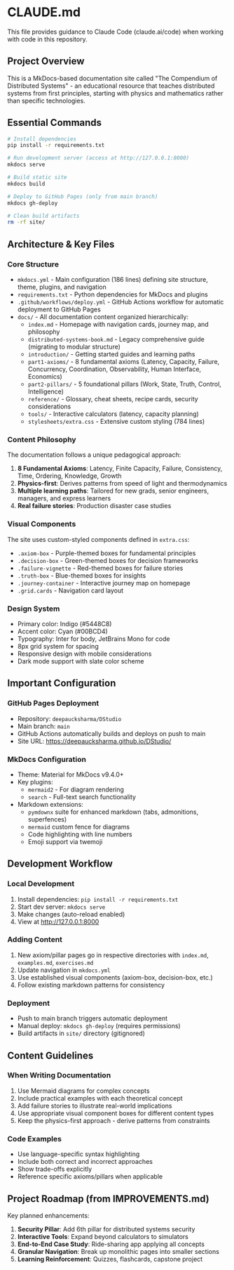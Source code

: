 # CLAUDE.md

This file provides guidance to Claude Code (claude.ai/code) when working with code in this repository.

## Project Overview

This is a MkDocs-based documentation site called "The Compendium of Distributed Systems" - an educational resource that teaches distributed systems from first principles, starting with physics and mathematics rather than specific technologies.

## Essential Commands

```bash
# Install dependencies
pip install -r requirements.txt

# Run development server (access at http://127.0.0.1:8000)
mkdocs serve

# Build static site
mkdocs build

# Deploy to GitHub Pages (only from main branch)
mkdocs gh-deploy

# Clean build artifacts
rm -rf site/
```

## Architecture & Key Files

### Core Structure
- `mkdocs.yml` - Main configuration (186 lines) defining site structure, theme, plugins, and navigation
- `requirements.txt` - Python dependencies for MkDocs and plugins
- `.github/workflows/deploy.yml` - GitHub Actions workflow for automatic deployment to GitHub Pages
- `docs/` - All documentation content organized hierarchically:
  - `index.md` - Homepage with navigation cards, journey map, and philosophy
  - `distributed-systems-book.md` - Legacy comprehensive guide (migrating to modular structure)
  - `introduction/` - Getting started guides and learning paths
  - `part1-axioms/` - 8 fundamental axioms (Latency, Capacity, Failure, Concurrency, Coordination, Observability, Human Interface, Economics)
  - `part2-pillars/` - 5 foundational pillars (Work, State, Truth, Control, Intelligence)
  - `reference/` - Glossary, cheat sheets, recipe cards, security considerations
  - `tools/` - Interactive calculators (latency, capacity planning)
  - `stylesheets/extra.css` - Extensive custom styling (784 lines)

### Content Philosophy
The documentation follows a unique pedagogical approach:
1. **8 Fundamental Axioms**: Latency, Finite Capacity, Failure, Consistency, Time, Ordering, Knowledge, Growth
2. **Physics-first**: Derives patterns from speed of light and thermodynamics
3. **Multiple learning paths**: Tailored for new grads, senior engineers, managers, and express learners
4. **Real failure stories**: Production disaster case studies

### Visual Components
The site uses custom-styled components defined in `extra.css`:
- `.axiom-box` - Purple-themed boxes for fundamental principles
- `.decision-box` - Green-themed boxes for decision frameworks
- `.failure-vignette` - Red-themed boxes for failure stories
- `.truth-box` - Blue-themed boxes for insights
- `.journey-container` - Interactive journey map on homepage
- `.grid.cards` - Navigation card layout

### Design System
- Primary color: Indigo (#5448C8)
- Accent color: Cyan (#00BCD4)
- Typography: Inter for body, JetBrains Mono for code
- 8px grid system for spacing
- Responsive design with mobile considerations
- Dark mode support with slate color scheme

## Important Configuration

### GitHub Pages Deployment
- Repository: `deepaucksharma/DStudio`
- Main branch: `main`
- GitHub Actions automatically builds and deploys on push to main
- Site URL: https://deepaucksharma.github.io/DStudio/

### MkDocs Configuration
- Theme: Material for MkDocs v9.4.0+
- Key plugins:
  - `mermaid2` - For diagram rendering
  - `search` - Full-text search functionality
- Markdown extensions:
  - `pymdownx` suite for enhanced markdown (tabs, admonitions, superfences)
  - `mermaid` custom fence for diagrams
  - Code highlighting with line numbers
  - Emoji support via twemoji

## Development Workflow

### Local Development
1. Install dependencies: `pip install -r requirements.txt`
2. Start dev server: `mkdocs serve`
3. Make changes (auto-reload enabled)
4. View at http://127.0.0.1:8000

### Adding Content
1. New axiom/pillar pages go in respective directories with `index.md`, `examples.md`, `exercises.md`
2. Update navigation in `mkdocs.yml`
3. Use established visual components (axiom-box, decision-box, etc.)
4. Follow existing markdown patterns for consistency

### Deployment
- Push to main branch triggers automatic deployment
- Manual deploy: `mkdocs gh-deploy` (requires permissions)
- Build artifacts in `site/` directory (gitignored)

## Content Guidelines

### When Writing Documentation
1. Use Mermaid diagrams for complex concepts
2. Include practical examples with each theoretical concept
3. Add failure stories to illustrate real-world implications
4. Use appropriate visual component boxes for different content types
5. Keep the physics-first approach - derive patterns from constraints

### Code Examples
- Use language-specific syntax highlighting
- Include both correct and incorrect approaches
- Show trade-offs explicitly
- Reference specific axioms/pillars when applicable

## Project Roadmap (from IMPROVEMENTS.md)

Key planned enhancements:
1. **Security Pillar**: Add 6th pillar for distributed systems security
2. **Interactive Tools**: Expand beyond calculators to simulators
3. **End-to-End Case Study**: Ride-sharing app applying all concepts
4. **Granular Navigation**: Break up monolithic pages into smaller sections
5. **Learning Reinforcement**: Quizzes, flashcards, capstone project